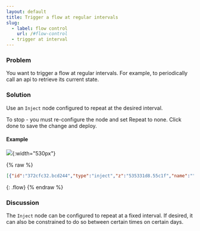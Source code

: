 ```yaml
---
layout: default
title: Trigger a flow at regular intervals
slug:
  - label: flow control
    url: /#flow-control
  - trigger at interval
---
```


### Problem

You want to trigger a flow at regular intervals. For example, to periodically
call an api to retrieve its current state.

### Solution

Use an <code class="node">Inject</code> node configured to repeat at the desired
interval.

To stop - you must re-configure the node and set Repeat to none. Click done to save the change and deploy.

#### Example

![](/images/basic/trigger-at-interval.png){:width="530px"}

{% raw %}
~~~json
[{"id":"372cfc32.bcd244","type":"inject","z":"535331d8.55c1f","name":"","topic":"","payload":"","payloadType":"date","repeat":"5","crontab":"","once":false,"x":150,"y":600,"wires":[["6c63c499.ce3adc"]]},{"id":"6c63c499.ce3adc","type":"debug","z":"535331d8.55c1f","name":"","active":true,"console":"false","complete":"false","x":410,"y":600,"wires":[]}]
~~~
{: .flow}
{% endraw %}

### Discussion

The <code class="node">Inject</code> node can be configured to repeat at a fixed
interval. If desired, it can also be constrained to do so between certain times on
certain days.
